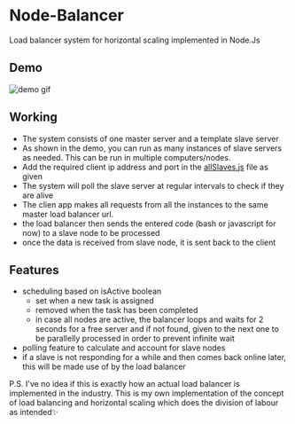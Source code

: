 # Node-Balancer

Load balancer system for horizontal scaling implemented in Node.Js

## Demo

![demo gif](output.gif)

## Working

- The system consists of one master server and a template slave server
- As shown in the demo, you can run as many instances of slave servers as needed. This can be run in multiple computers/nodes.
- Add the required client ip address and port in the [allSlaves.js](server/master/allSlaves.js) file as given
- The system will poll the slave server at regular intervals to check if they are alive
- The clien app makes all requests from all the instances to the same master load balancer url.
- the load balancer then sends the entered code (bash or javascript for now) to a slave node to be processed
- once the data is received from slave node, it is sent back to the client

## Features

- scheduling based on isActive boolean
  - set when a new task is assigned
  - removed when the task has been completed
  - in case all nodes are active, the balancer loops and waits for 2 seconds for a free server and if not found, given to the next one to be parallelly processed in order to prevent infinite wait
- polling feature to calculate and account for slave nodes
- if a slave is not responding for a while and then comes back online later, this will be made use of by the load balancer

P.S. I've no idea if this is exactly how an actual load balancer is implemented in the industry.
This is my own implementation of the concept of load balancing and horizontal scaling which does the division of labour as intended✨
